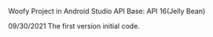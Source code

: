 Woofy Project in Android Studio
API Base: API 16(Jelly Bean)

09/30/2021 The first version initial code.